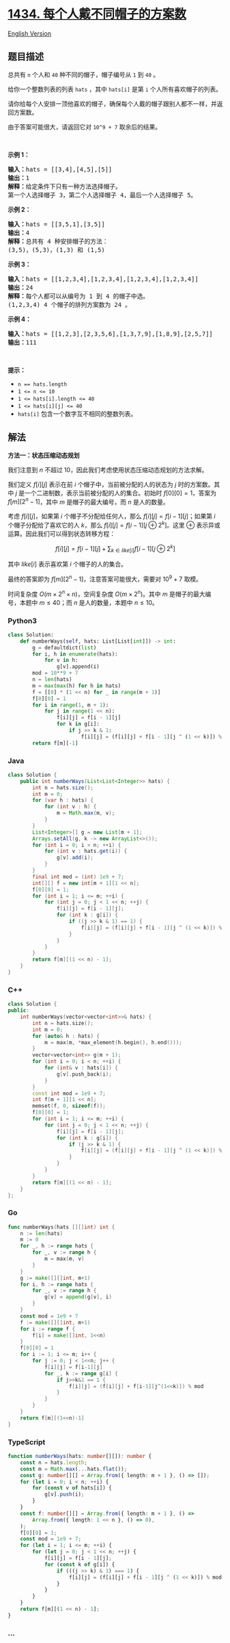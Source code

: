 # [1434. 每个人戴不同帽子的方案数](https://leetcode.cn/problems/number-of-ways-to-wear-different-hats-to-each-other)

[English Version](/solution/1400-1499/1434.Number%20of%20Ways%20to%20Wear%20Different%20Hats%20to%20Each%20Other/README_EN.md)

## 题目描述

<!-- 这里写题目描述 -->

<p>总共有 <code>n</code>&nbsp;个人和 <code>40</code> 种不同的帽子，帽子编号从 <code>1</code> 到 <code>40</code> 。</p>

<p>给你一个整数列表的列表&nbsp;<code>hats</code>&nbsp;，其中&nbsp;<code>hats[i]</code>&nbsp;是第 <code>i</code>&nbsp;个人所有喜欢帽子的列表。</p>

<p>请你给每个人安排一顶他喜欢的帽子，确保每个人戴的帽子跟别人都不一样，并返回方案数。</p>

<p>由于答案可能很大，请返回它对&nbsp;<code>10^9 + 7</code>&nbsp;取余后的结果。</p>

<p>&nbsp;</p>

<p><strong>示例 1：</strong></p>

<pre>
<strong>输入：</strong>hats = [[3,4],[4,5],[5]]
<strong>输出：</strong>1
<strong>解释：</strong>给定条件下只有一种方法选择帽子。
第一个人选择帽子 3，第二个人选择帽子 4，最后一个人选择帽子 5。</pre>

<p><strong>示例 2：</strong></p>

<pre>
<strong>输入：</strong>hats = [[3,5,1],[3,5]]
<strong>输出：</strong>4
<strong>解释：</strong>总共有 4 种安排帽子的方法：
(3,5)，(5,3)，(1,3) 和 (1,5)
</pre>

<p><strong>示例 3：</strong></p>

<pre>
<strong>输入：</strong>hats = [[1,2,3,4],[1,2,3,4],[1,2,3,4],[1,2,3,4]]
<strong>输出：</strong>24
<strong>解释：</strong>每个人都可以从编号为 1 到 4 的帽子中选。
(1,2,3,4) 4 个帽子的排列方案数为 24 。
</pre>

<p><strong>示例 4：</strong></p>

<pre>
<strong>输入：</strong>hats = [[1,2,3],[2,3,5,6],[1,3,7,9],[1,8,9],[2,5,7]]
<strong>输出：</strong>111
</pre>

<p>&nbsp;</p>

<p><strong>提示：</strong></p>

<ul>
	<li><code>n == hats.length</code></li>
	<li><code>1 &lt;= n &lt;= 10</code></li>
	<li><code>1 &lt;= hats[i].length &lt;= 40</code></li>
	<li><code>1 &lt;= hats[i][j] &lt;= 40</code></li>
	<li><code>hats[i]</code>&nbsp;包含一个数字互不相同的整数列表。</li>
</ul>

## 解法

<!-- 这里可写通用的实现逻辑 -->

**方法一：状态压缩动态规划**

我们注意到 $n$ 不超过 $10$，因此我们考虑使用状态压缩动态规划的方法求解。

我们定义 $f[i][j]$ 表示在前 $i$ 个帽子中，当前被分配的人的状态为 $j$ 时的方案数。其中 $j$ 是一个二进制数，表示当前被分配的人的集合。初始时 $f[0][0]=1$，答案为 $f[m][2^n - 1]$，其中 $m$ 是帽子的最大编号，而 $n$ 是人的数量。

考虑 $f[i][j]$，如果第 $i$ 个帽子不分配给任何人，那么 $f[i][j]=f[i-1][j]$；如果第 $i$ 个帽子分配给了喜欢它的人 $k$，那么 $f[i][j]=f[i-1][j \oplus 2^k]$。这里 $\oplus$ 表示异或运算。因此我们可以得到状态转移方程：

$$
f[i][j]=f[i-1][j]+ \sum_{k \in like[i]} f[i-1][j \oplus 2^k]
$$

其中 $like[i]$ 表示喜欢第 $i$ 个帽子的人的集合。

最终的答案即为 $f[m][2^n - 1]$，注意答案可能很大，需要对 $10^9 + 7$ 取模。

时间复杂度 $O(m \times 2^n \times n)$，空间复杂度 $O(m \times 2^n)$。其中 $m$ 是帽子的最大编号，本题中 $m \leq 40$；而 $n$ 是人的数量，本题中 $n \leq 10$。

<!-- tabs:start -->

### **Python3**

<!-- 这里可写当前语言的特殊实现逻辑 -->

```python
class Solution:
    def numberWays(self, hats: List[List[int]]) -> int:
        g = defaultdict(list)
        for i, h in enumerate(hats):
            for v in h:
                g[v].append(i)
        mod = 10**9 + 7
        n = len(hats)
        m = max(max(h) for h in hats)
        f = [[0] * (1 << n) for _ in range(m + 1)]
        f[0][0] = 1
        for i in range(1, m + 1):
            for j in range(1 << n):
                f[i][j] = f[i - 1][j]
                for k in g[i]:
                    if j >> k & 1:
                        f[i][j] = (f[i][j] + f[i - 1][j ^ (1 << k)]) % mod
        return f[m][-1]
```

### **Java**

<!-- 这里可写当前语言的特殊实现逻辑 -->

```java
class Solution {
    public int numberWays(List<List<Integer>> hats) {
        int n = hats.size();
        int m = 0;
        for (var h : hats) {
            for (int v : h) {
                m = Math.max(m, v);
            }
        }
        List<Integer>[] g = new List[m + 1];
        Arrays.setAll(g, k -> new ArrayList<>());
        for (int i = 0; i < n; ++i) {
            for (int v : hats.get(i)) {
                g[v].add(i);
            }
        }
        final int mod = (int) 1e9 + 7;
        int[][] f = new int[m + 1][1 << n];
        f[0][0] = 1;
        for (int i = 1; i <= m; ++i) {
            for (int j = 0; j < 1 << n; ++j) {
                f[i][j] = f[i - 1][j];
                for (int k : g[i]) {
                    if ((j >> k & 1) == 1) {
                        f[i][j] = (f[i][j] + f[i - 1][j ^ (1 << k)]) % mod;
                    }
                }
            }
        }
        return f[m][(1 << n) - 1];
    }
}
```

### **C++**

```cpp
class Solution {
public:
    int numberWays(vector<vector<int>>& hats) {
        int n = hats.size();
        int m = 0;
        for (auto& h : hats) {
            m = max(m, *max_element(h.begin(), h.end()));
        }
        vector<vector<int>> g(m + 1);
        for (int i = 0; i < n; ++i) {
            for (int& v : hats[i]) {
                g[v].push_back(i);
            }
        }
        const int mod = 1e9 + 7;
        int f[m + 1][1 << n];
        memset(f, 0, sizeof(f));
        f[0][0] = 1;
        for (int i = 1; i <= m; ++i) {
            for (int j = 0; j < 1 << n; ++j) {
                f[i][j] = f[i - 1][j];
                for (int k : g[i]) {
                    if (j >> k & 1) {
                        f[i][j] = (f[i][j] + f[i - 1][j ^ (1 << k)]) % mod;
                    }
                }
            }
        }
        return f[m][(1 << n) - 1];
    }
};
```

### **Go**

```go
func numberWays(hats [][]int) int {
	n := len(hats)
	m := 0
	for _, h := range hats {
		for _, v := range h {
			m = max(m, v)
		}
	}
	g := make([][]int, m+1)
	for i, h := range hats {
		for _, v := range h {
			g[v] = append(g[v], i)
		}
	}
	const mod = 1e9 + 7
	f := make([][]int, m+1)
	for i := range f {
		f[i] = make([]int, 1<<n)
	}
	f[0][0] = 1
	for i := 1; i <= m; i++ {
		for j := 0; j < 1<<n; j++ {
			f[i][j] = f[i-1][j]
			for _, k := range g[i] {
				if j>>k&1 == 1 {
					f[i][j] = (f[i][j] + f[i-1][j^(1<<k)]) % mod
				}
			}
		}
	}
	return f[m][(1<<n)-1]
}
```

### **TypeScript**

```ts
function numberWays(hats: number[][]): number {
    const n = hats.length;
    const m = Math.max(...hats.flat());
    const g: number[][] = Array.from({ length: m + 1 }, () => []);
    for (let i = 0; i < n; ++i) {
        for (const v of hats[i]) {
            g[v].push(i);
        }
    }
    const f: number[][] = Array.from({ length: m + 1 }, () =>
        Array.from({ length: 1 << n }, () => 0),
    );
    f[0][0] = 1;
    const mod = 1e9 + 7;
    for (let i = 1; i <= m; ++i) {
        for (let j = 0; j < 1 << n; ++j) {
            f[i][j] = f[i - 1][j];
            for (const k of g[i]) {
                if (((j >> k) & 1) === 1) {
                    f[i][j] = (f[i][j] + f[i - 1][j ^ (1 << k)]) % mod;
                }
            }
        }
    }
    return f[m][(1 << n) - 1];
}
```

### **...**

```

```

<!-- tabs:end -->
